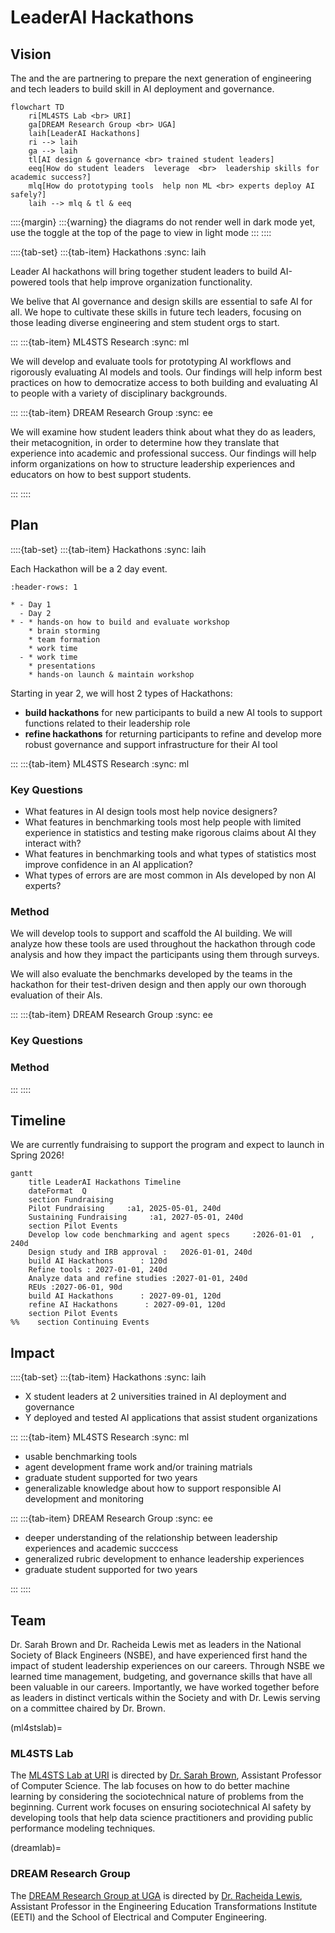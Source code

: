 # LeaderAI Hackathons
<!-- 
:::{warning}

Events Coming Soon!
::: -->


## Vision


The [](ml4stslab) and the [](dreamlab) are partnering to prepare the next generation of engineering and tech leaders to build skill in AI deployment and governance. 



```mermaid
flowchart TD
    ri[ML4STS Lab <br> URI]
    ga[DREAM Research Group <br> UGA]
    laih[LeaderAI Hackathons]
    ri --> laih
    ga --> laih
    tl[AI design & governance <br> trained student leaders]
    eeq[How do student leaders  leverage  <br>  leadership skills for academic success?]
    mlq[How do prototyping tools  help non ML <br> experts deploy AI safely?]
    laih --> mlq & tl & eeq
```

::::{margin}
:::{warning}
the diagrams do not render well in dark mode yet, use the toggle at the top of the page to view in light mode
:::
::::

::::{tab-set}
:::{tab-item} Hackathons
:sync: laih

Leader AI hackathons will bring together student leaders to build AI-powered tools that help
improve organization functionality. 

We belive that AI governance and design skills are essential to safe AI for all. We hope to cultivate these skills in future tech leaders, focusing on those leading diverse engineering and stem student orgs to start. 


:::
:::{tab-item} ML4STS Research
:sync: ml

We will develop and evaluate tools for prototyping AI workflows and rigorously evaluating AI models and tools. Our findings will help inform best practices on how to democratize access to both building and evaluating AI to people with a variety of disciplinary backgrounds. 

:::
:::{tab-item} DREAM Research Group
:sync: ee

We will examine how student leaders think about what they do as leaders, their metacognition, in order to determine how they translate that experience into academic and professional success.  Our findings will help inform organizations on how to structure leadership experiences and educators on how to best support students. 

:::
::::


## Plan 

::::{tab-set}
:::{tab-item} Hackathons
:sync: laih

Each Hackathon will be a 2 day event. 

````{list-table} Event Structure
:header-rows: 1

* - Day 1
  - Day 2
* - * hands-on how to build and evaluate workshop
    * brain storming
    * team formation 
    * work time
  - * work time
    * presentations 
    * hands-on launch & maintain workshop
````



Starting in year 2, we will host 2 types of Hackathons: 
- **build hackathons** for new participants to build a new AI tools to support functions related to their leadership role
- **refine hackathons** for returning participants to refine and develop more robust governance and support infrastructure for their AI tool

:::
:::{tab-item} ML4STS Research
:sync: ml

### Key Questions

- What features in AI design tools most help novice designers? 
- What features in benchmarking tools most help people with limited experience in statistics and testing make rigorous claims about AI they interact with?
- What features in benchmarking tools and what types of statistics most improve confidence in an AI application?
- What types of errors are are most common in AIs developed by non AI experts? 

### Method

We will develop tools to support and scaffold the AI building. We will analyze how these tools are used throughout the hackathon through code analysis and how they impact the participants using them through surveys. 

We will also evaluate the benchmarks developed by the teams in the hackathon for their test-driven design and then apply our own thorough evaluation of their AIs. 

:::
:::{tab-item} DREAM Research Group
:sync: ee


### Key Questions


### Method

:::
::::

## Timeline

We are currently fundraising to support the program and expect to launch in Spring 2026! 


<!-- 
::::{tab-set}
:::{tab-item} Semesters


```mermaid
timeline
    title LeaderAI Hackathons Timeline
    Spring/Summer 2026 :   Develop low code benchmarking and agent specs  
                :  Design study and IRB approval 
    Fall 2026 : build AI Hackathons     
    Spring 2027 :  Refine designs
                : Analyze data 
    Summer 2027 : REUs 
    : Refine designs
    : Analyze data 
    Fall 2027 : build AI Hackathons    
    : refine AI Hackathons   
    : analyze and publish
```

:::
:::{tab-item} Detailed 
 -->


```mermaid
gantt
    title LeaderAI Hackathons Timeline
    dateFormat  Q
    section Fundraising
    Pilot Fundraising     :a1, 2025-05-01, 240d
    Sustaining Fundraising     :a1, 2027-05-01, 240d
    section Pilot Events
    Develop low code benchmarking and agent specs     :2026-01-01  , 240d
    Design study and IRB approval :   2026-01-01, 240d
    build AI Hackathons      : 120d
    Refine tools : 2027-01-01, 240d
    Analyze data and refine studies :2027-01-01, 240d
    REUs :2027-06-01, 90d
    build AI Hackathons      : 2027-09-01, 120d
    refine AI Hackathons      : 2027-09-01, 120d
    section Pilot Events
%%    section Continuing Events

```
<!-- 
:::
:::: -->

## Impact

::::{tab-set}
:::{tab-item} Hackathons
:sync: laih

- X student leaders at 2 universities trained in AI deployment and governance
- Y deployed and tested AI applications that assist student organizations

:::
:::{tab-item} ML4STS Research
:sync: ml

- usable benchmarking tools
- agent development frame work and/or training matrials
- graduate student supported for two years
- generalizable knowledge about how to support responsible AI development and monitoring

:::
:::{tab-item} DREAM Research Group
:sync: ee

- deeper understanding of the relationship between leadership experiences and academic succcess
- generalized rubric development to enhance leadership experiences
- graduate student supported for two years


:::
::::


## Team 

Dr. Sarah Brown and Dr. Racheida Lewis met as leaders in the National Society of Black Engineers (NSBE), and have experienced first hand the impact of student leadership experiences on our careers.  Through NSBE we learned time management, budgeting, and governance skills that have all been valuable in our careers. Importantly, we have worked together before as leaders in distinct verticals within the Society and with Dr. Lewis serving on a committee chaired by Dr. Brown.

(ml4stslab)=
### ML4STS Lab

The [ML4STS Lab at URI](https://ml4sts.com/) is directed by [Dr. Sarah Brown](https://sarahmbrown.org/), Assistant Professor of Computer Science. The lab focuses on how to do better machine learning by considering the sociotechnical nature of problems from the beginning. Current work focuses on ensuring sociotechnical AI safety by developing tools that help data science practitioners and providing public performance modeling techniques. 


(dreamlab)=
### DREAM Research Group 

The [DREAM Research Group at UGA](https://dream.racheidalewis.com/) is directed by [Dr. Racheida Lewis](https://www.racheidalewis.com/), Assistant Professor in the Engineering Education Transformations Institute (EETI) and the School of Electrical and Computer Engineering. 
